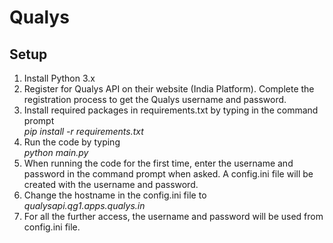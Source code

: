 # Qualys

## Setup 

1. Install Python 3.x 
2. Register for Qualys API on their website (India Platform). Complete the registration process to get the Qualys username and password.
3. Install required packages in requirements.txt by typing in the command prompt <br>
    <i>pip install -r requirements.txt</i>
4. Run the code by typing <br>
    <i>python main.py</i>
5. When running the code for the first time, enter the username and password in the command prompt when asked. A config.ini file will be created with the username and password.
6. Change the hostname in the config.ini file to <i>qualysapi.qg1.apps.qualys.in</i>
7. For all the further access, the username and password will be used from config.ini file.

